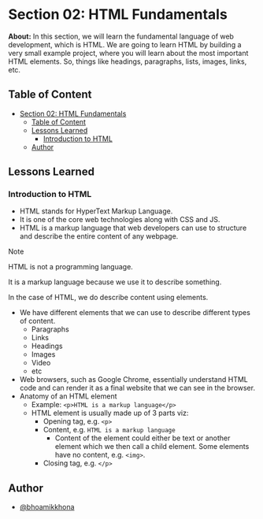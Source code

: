 # Section 02: HTML Fundamentals

**About:** In this section, we will learn the fundamental language of web development, which is HTML. We are going to learn HTML by building a very small example project, where you will learn about the most important HTML elements. So, things like headings, paragraphs, lists, images, links, etc.

## Table of Content

- [Section 02: HTML Fundamentals](#section-02-html-fundamentals)
  - [Table of Content](#table-of-content)
  - [Lessons Learned](#lessons-learned)
    - [Introduction to HTML](#introduction-to-html)
  - [Author](#author)

## Lessons Learned

### Introduction to HTML

- HTML stands for HyperText Markup Language.
- It is one of the core web technologies along with CSS and JS.
- HTML is a markup language that web developers can use to structure and describe the entire content of any webpage.

> [!NOTE]
>
> HTML is not a programming language.
>
> It is a markup language because we use it to describe something.
>
> In the case of HTML, we do describe content using elements.

- We have different elements that we can use to describe different types of content.
  - Paragraphs
  - Links
  - Headings
  - Images
  - Video
  - etc
- Web browsers, such as Google Chrome, essentially understand HTML code and can render it as a final website that we can see in the browser.
- Anatomy of an HTML element
  - Example: `<p>HTML is a markup language</p>`
  - HTML element is usually made up of 3 parts viz:
    - Opening tag, e.g. `<p>`
    - Content, e.g. `HTML is a markup language`
      - Content of the element could either be text or another element which we then call a child element. Some elements have no content, e.g. `<img>`.
    - Closing tag, e.g. `</p>`

## Author

- [@bhoamikkhona](https://github.com/bhoamikkhona)
